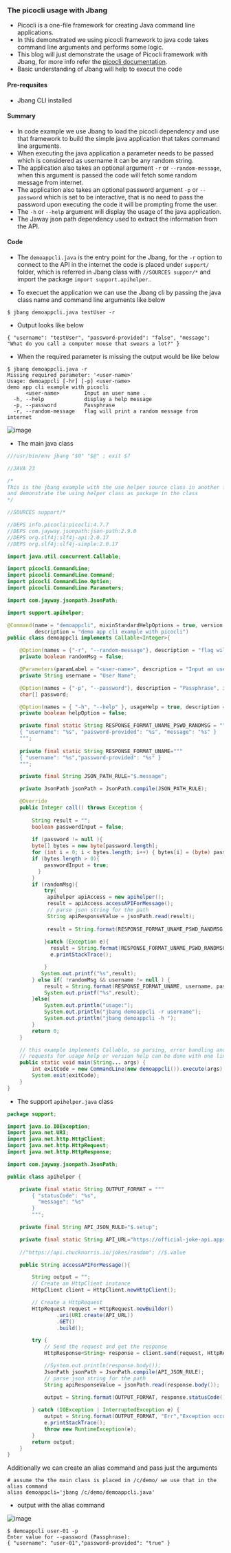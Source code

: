 ### The picocli usage with Jbang
-  Picocli is a one-file framework for creating Java command line applications. 
- In this demonstrated we using picocli framework to java code takes command line arguments and performs some logic.
- This blog will just demonstrate the usage of Picocli framework with Jbang, for more info refer the [picocli documentation](https://picocli.info/#_introduction).
- Basic understanding of Jbang will help to execut the code

#### Pre-requsites
- Jbang CLI installed 

#### Summary
- In code example we use Jbang to load the picocli dependency and use that framework to build the simple java application that takes command line arguments.
- When executing the java application a parameter needs to be passed which is considered as username it can be any random string.
- The application also takes an optional argument `-r` or `--random-message`, when this argument is passed the code will fetch some random message from internet.
- The application also takes an optional password argument `-p` or `--password` which is set to be interactive, that is no need to pass the password upon executing the code it will be prompting frome the user.
- The `-h` or `--help` argument will display the usage of the java application.
- The Jaway json path dependency used to extract the information from the API.


#### Code

 - The `demoappcli.java` is the entry point for the Jbang, for the `-r` option to connect to the API in the internet the code is placed under `support/` folder, which is referred in Jbang class with `//SOURCES suppor/*` and import the package `import support.apihelper`..
 
- To execuet the application we can use the Jbang cli by passing the java class name and command line arguments like below

```
$ jbang demoappcli.java testUser -r
```

- Output looks like below

```
{ "username": "testUser", "password-provided": "false", "message": "What do you call a computer mouse that swears a lot?" }
```

- When the required parameter is missing the output would be like below

```
$ jbang demoappcli.java -r
Missing required parameter: '<user-name>'
Usage: demoappcli [-hr] [-p] <user-name>
demo app cli example with picocli
      <user-name>        Input an user name .
  -h, --help             display a help message
  -p, --password         Passphrase
  -r, --random-message   flag will print a random message from internet
```

![image](https://github.com/user-attachments/assets/5552cc4d-bb52-407f-8755-16238f76fd36)


- The main java class 

```java
///usr/bin/env jbang "$0" "$@" ; exit $?

//JAVA 23

/*
This is the jbang example with the use helper source class in another folder 
and demonstrate the using helper class as package in the class
*/

//SOURCES support/*

//DEPS info.picocli:picocli:4.7.7
//DEPS com.jayway.jsonpath:json-path:2.9.0
//DEPS org.slf4j:slf4j-api:2.0.17
//DEPS org.slf4j:slf4j-simple:2.0.17

import java.util.concurrent.Callable;

import picocli.CommandLine;
import picocli.CommandLine.Command;
import picocli.CommandLine.Option;
import picocli.CommandLine.Parameters;

import com.jayway.jsonpath.JsonPath;

import support.apihelper;

@Command(name = "demoappcli", mixinStandardHelpOptions = true, version = "demo-app-cli v1.0.0",
         description = "demo app cli example with picocli")
public class demoappcli implements Callable<Integer>{

    @Option(names = {"-r", "--random-message"}, description = "flag will print a random message from internet")
    private boolean randomMsg = false;

    @Parameters(paramLabel = "<user-name>", description = "Input an user name .")
    private String username = "User Name";

    @Option(names = {"-p", "--password"}, description = "Passphrase", interactive = true)
    char[] password;

    @Option(names = { "-h", "--help" }, usageHelp = true, description = "display a help message")
    private boolean helpOption = false;

    private final static String RESPONSE_FORMAT_UNAME_PSWD_RANDMSG = """
    { "username": "%s", "password-provided": "%s", "message": "%s" }
    """;
    
    private final static String RESPONSE_FORMAT_UNAME="""
    { "username": "%s","password-provided": "%s" }        
    """;

    private final String JSON_PATH_RULE="$.message";

    private JsonPath jsonPath = JsonPath.compile(JSON_PATH_RULE);

    @Override
    public Integer call() throws Exception {
       
        String result = "";
        boolean passwordInput = false;
    
        if (password != null ){
        byte[] bytes = new byte[password.length];
        for (int i = 0; i < bytes.length; i++) { bytes[i] = (byte) password[i]; }
        if (bytes.length > 0){
            passwordInput = true;
          }
        }
        if (randomMsg){
            try{
             apihelper apiAccess = new apihelper();
             result = apiAccess.accessAPIForMessage();
             // parse json string for the path
             String apiResponseValue = jsonPath.read(result);
 
             result = String.format(RESPONSE_FORMAT_UNAME_PSWD_RANDMSG, username, passwordInput, apiResponseValue);
 
            }catch (Exception e){
              result = String.format(RESPONSE_FORMAT_UNAME_PSWD_RANDMSG, "Err","Err","Exception occurred accessing API endpoint");
              e.printStackTrace();

            }
           System.out.printf("%s",result);
        } else if( !randomMsg && username != null ) {
            result = String.format(RESPONSE_FORMAT_UNAME, username, passwordInput);
            System.out.printf("%s",result);
        }else{
            System.out.println("usage:");
            System.out.println("jbang demoappcli -r username");
            System.out.println("jbang demoappcli -h ");
        }
        return 0;
    }

    // this example implements Callable, so parsing, error handling and handling user
    // requests for usage help or version help can be done with one line of code.
    public static void main(String... args) {
        int exitCode = new CommandLine(new demoappcli()).execute(args);
        System.exit(exitCode);
    }
}
```

- The support `apihelper.java` class

```java
package support;

import java.io.IOException;
import java.net.URI;
import java.net.http.HttpClient;
import java.net.http.HttpRequest;
import java.net.http.HttpResponse;

import com.jayway.jsonpath.JsonPath;

public class apihelper {

    private final static String OUTPUT_FORMAT = """
        { "statusCode": "%s",
          "message": "%s"
        }
        """;

    private final String API_JSON_RULE="$.setup";

    private final static String API_URL="https://official-joke-api.appspot.com/random_joke";
    
    //"https://api.chucknorris.io/jokes/random"; //$.value

    public String accessAPIForMessage(){

        String output = "";
        // Create an HttpClient instance
        HttpClient client = HttpClient.newHttpClient();

        // Create a HttpRequest
        HttpRequest request = HttpRequest.newBuilder()
                .uri(URI.create(API_URL))
                .GET()
                .build();

        try {
            // Send the request and get the response
            HttpResponse<String> response = client.send(request, HttpResponse.BodyHandlers.ofString());

            //System.out.println(response.body());
            JsonPath jsonPath = JsonPath.compile(API_JSON_RULE);
            // parse json string for the path
            String apiResponseValue = jsonPath.read(response.body());

            output = String.format(OUTPUT_FORMAT, response.statusCode(),apiResponseValue);
    
        } catch (IOException | InterruptedException e) {
            output = String.format(OUTPUT_FORMAT, "Err","Exception occurred accessing API endpoint");
            e.printStackTrace();
            throw new RuntimeException(e);
        }
        return output;
    }   
}
```

Additionally we can create an alias command and pass just the arguments

```
# assume the the main class is placed in /c/demo/ we use that in the alias command
alias demoappcli='jbang /c/demo/demoappcli.java'
```

- output with the alias command

![image](https://github.com/user-attachments/assets/41c98e10-b5c1-46ce-827e-defa552900c2)

```
$ demoappcli user-01 -p
Enter value for --password (Passphrase):
{ "username": "user-01","password-provided": "true" }
```
